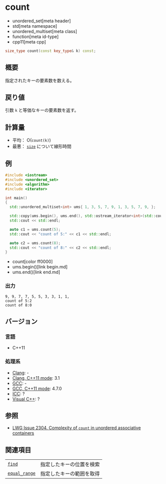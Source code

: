 # count
* unordered_set[meta header]
* std[meta namespace]
* unordered_multiset[meta class]
* function[meta id-type]
* cpp11[meta cpp]

```cpp
size_type count(const key_type& k) const;
```

## 概要
指定されたキーの要素数を数える。


## 戻り値
引数 `k` と等価なキーの要素数を返す。


## 計算量
- 平均： O(`count(k)`)
- 最悪： [`size`](size.md) について線形時間


## 例
```cpp
#include <iostream>
#include <unordered_set>
#include <algorithm>
#include <iterator>

int main()
{
  std::unordered_multiset<int> ums{ 1, 3, 5, 7, 9, 1, 3, 5, 7, 9, };

  std::copy(ums.begin(), ums.end(), std::ostream_iterator<int>(std::cout, ", "));
  std::cout << std::endl;

  auto c1 = ums.count(5);
  std::cout << "count of 5:" << c1 << std::endl;

  auto c2 = ums.count(8);
  std::cout << "count of 8:" << c2 << std::endl;
}
```
* count[color ff0000]
* ums.begin()[link begin.md]
* ums.end()[link end.md]

### 出力
```
9, 9, 7, 7, 5, 5, 3, 3, 1, 1,
count of 5:2
count of 8:0
```

## バージョン
### 言語
- C++11

### 処理系
- [Clang](/implementation.md#clang): -
- [Clang, C++11 mode](/implementation.md#clang): 3.1
- [GCC](/implementation.md#gcc): -
- [GCC, C++11 mode](/implementation.md#gcc): 4.7.0
- [ICC](/implementation.md#icc): ?
- [Visual C++](/implementation.md#visual_cpp): ?


## 参照
- [LWG Issue 2304. Complexity of `count` in unordered associative containers](http://www.open-std.org/jtc1/sc22/wg21/docs/lwg-defects.html#2304)


## 関連項目

| | |
|-----------------------------------|--------------------------|
| [`find`](find.md)               | 指定したキーの位置を検索 |
| [`equal_range`](equal_range.md) | 指定したキーの範囲を取得 |

